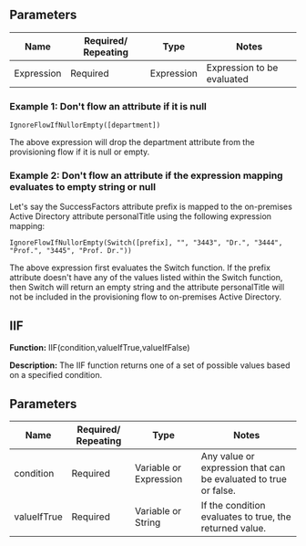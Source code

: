 ## Parameters

| Name        | Required/ Repeating | Type       | Notes                  |
|-------------|---------------------|------------|------------------------|
| Expression  | Required            | Expression | Expression to be evaluated  |

### Example 1: Don't flow an attribute if it is null

`IgnoreFlowIfNullorEmpty([department])`

The above expression will drop the department attribute from the provisioning flow if it is null or empty.

### Example 2: Don't flow an attribute if the expression mapping evaluates to empty string or null

Let's say the SuccessFactors attribute prefix is mapped to the on-premises Active Directory attribute personalTitle using the following expression mapping:

`IgnoreFlowIfNullorEmpty(Switch([prefix], "", "3443", "Dr.", "3444", "Prof.", "3445", "Prof. Dr."))`

The above expression first evaluates the Switch function. If the prefix attribute doesn't have any of the values listed within the Switch function, then Switch will return an empty string and the attribute personalTitle will not be included in the provisioning flow to on-premises Active Directory.

## IIF

**Function:** IIF(condition,valueIfTrue,valueIfFalse)

**Description:** The IIF function returns one of a set of possible values based on a specified condition.

## Parameters

| Name        | Required/ Repeating | Type                | Notes                                     |
|-------------|---------------------|---------------------|-------------------------------------------|
| condition   | Required            | Variable or Expression | Any value or expression that can be evaluated to true or false. |
| valueIfTrue | Required            | Variable or String  | If the condition evaluates to true, the returned value.           |